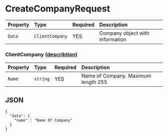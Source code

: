 # CreateCompanyRequest


| Property  | Type            | Required | Description                         |
| :-------- | :-------------- | :------- | :---------------------------------- |
| `Data`    | `ClientCompany` | YES      | Company object with information     |


### ClientCompany ([describtion](../Entities/ClientCompany.md))

| Property  | Type           | Required | Description                         |
| :-------- | :------------- | :------- | :---------------------------------- |
| `Name`    | `string`       | YES      | Name of Company. Maximum length 255 |



## JSON

```
{
  "data": {
    "name" : "Name Of Company"
  }
}
```
